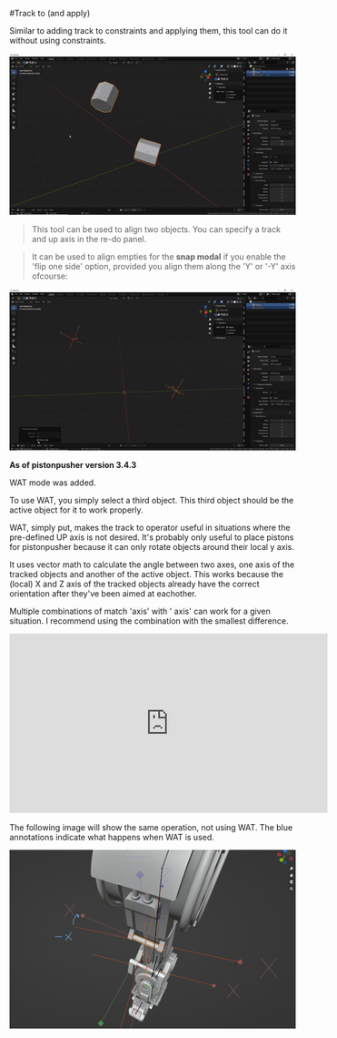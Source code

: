 #Track to (and apply)
  
Similar to adding track to constraints and applying them, this tool can do it without using constraints.  
  
![Radial array](../gifs/tracktoandapply.gif)  

>This tool can be used to align two objects. You can specify a track and up axis in the re-do panel.  
  
>It can be used to align empties for the **snap modal** if you enable the 'flip one side' option, provided you align them along the 'Y' or '-Y' axis ofcourse:  
  
![Radial array](../gifs/fliponeside.gif)  
  
  
**As of pistonpusher version 3.4.3**  
  
WAT mode was added.  
  
To use WAT, you simply select a third object. This third object should be the active object for it to work properly.  
  
WAT, simply put, makes the track to operator useful in situations where the pre-defined UP axis is not desired. It's probably only useful to place pistons for pistonpusher because it can only rotate objects around their local y axis.  
  
It uses vector math to calculate the angle between two axes, one axis of the tracked objects and another of the active object. This works because the (local) X and Z axis of the tracked objects already have the correct orientation after they've been aimed at eachother.  
  
Multiple combinations of match 'axis' with ' axis' can work for a given situation. I recommend using the combination with the smallest difference.  

<iframe width="560" height="315" src="https://www.youtube.com/embed/x4JQGsLqjMA" title="YouTube video player" frameborder="0" allow="accelerometer; autoplay; clipboard-write; encrypted-media; gyroscope; picture-in-picture" allowfullscreen></iframe>  
  
The following image will show the same operation, not using WAT. The blue annotations indicate what happens when WAT is used.
  
![Radial array](../images/watmode.png)  
